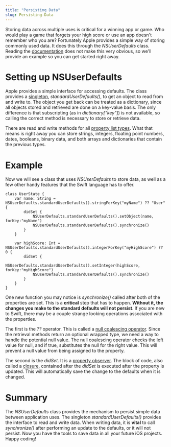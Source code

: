 ```yaml
---
title: "Persisting Data"
slug: Persisting-Data
---
```


Storing data across multiple uses is critical for a winning app or game.  Who would play a game that forgets your high score or use an app doesn't remember who you are?  Fortunately Apple provides a simple way of storing commonly used data.  It does this through the *NSUserDefaults* class.  Reading the [documentation](https://developer.apple.com/library/ios/documentation/Cocoa/Reference/Foundation/Classes/NSUserDefaults_Class/#//apple_ref/occ/clm/NSUserDefaults/standardUserDefaults) does not make this very obvious, so we'll provide an example so you can get started right away.

# Setting up NSUserDefaults

Apple provides a simple interface for accessing defaults.  The class provides a [singleton](https://en.wikipedia.org/wiki/Singleton_pattern), *standardUserDefaults()*, to get an object to read from and write to.  The object you get back can be treated as a dictionary, since all objects stored and retrieved are done on a key-value basis.  The only difference is that subscripting (as in *dictionary["key"]*) is not available, so calling the correct method is necessary to store or retrieve data.

There are read and write methods for all [property list types](https://developer.apple.com/library/ios/documentation/Cocoa/Conceptual/PropertyLists/AboutPropertyLists/AboutPropertyLists.html#//apple_ref/doc/uid/10000048i-CH3-54303).  What that means is right away you can store strings, integers, floating point numbers, dates, booleans, binary data, and both arrays and dictionaries that contain the previous types.

# Example

Now we will see a class that uses *NSUserDefaults* to store data, as well as a few other handy features that the Swift language has to offer.

	class UserState {
		var name: String = NSUserDefaults.standardUserDefaults().stringForKey("myName") ?? "User" {
			didSet {
				NSUserDefaults.standardUserDefaults().setObject(name, forKey:"myName")
				NSUserDefaults.standardUserDefaults().synchronize()
			}
		}
		
		var highScore: Int = NSUserDefaults.standardUserDefaults().integerForKey("myHighScore") ?? 0 {
			didSet {
				NSUserDefaults.standardUserDefaults().setInteger(highScore, forKey:"myHighScore")
				NSUserDefaults.standardUserDefaults().synchronize()
			}
		}
	}

One new function you may notice is *synchronize()* called after both of the properties are set.  This is a **critical** step that has to happen.  **Without it, the changes you make to the standard defaults will not persist**.  If you are new to Swift, there may be a couple strange looking operations associated with the properties.  

The first is the *??* operator.  This is called a [null coalescing operator](https://en.wikipedia.org/wiki/Null_coalescing_operator).  Since the retrieval methods return an optional wrapped type, we need a way to handle the potential null value.  The null coalescing operator checks the left value for null, and if true, substitutes the null for the right value.  This will prevent a null value from being assigned to the property.  

The second is the *didSet*.  It is a [property observer](https://developer.apple.com/library/prerelease/ios/documentation/Swift/Conceptual/Swift_Programming_Language/Properties.html#//apple_ref/doc/uid/TP40014097-CH14-ID262).  The block of code, also called a [closure](https://developer.apple.com/library/ios/documentation/Swift/Conceptual/Swift_Programming_Language/Closures.html), contained after the *didSet* is executed after the property is updated.  This will automatically save the change to the defaults when it is changed.

# Summary

The *NSUserDefaults* class provides the mechanism to persist simple data between application uses.  The singleton *standardUserDefaults()* provides the interface to read and write data.  When writing data, it is **vital** to call *synchronize()* after performing an update to the defaults, or it will not persist.  Now you have the tools to save data in all your future iOS projects.  Happy coding!
